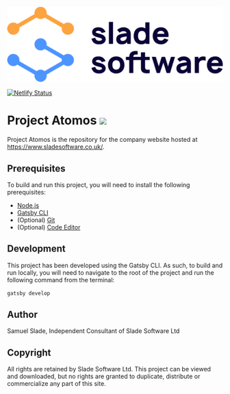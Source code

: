 <p align="center">
  <img src="https://raw.githubusercontent.com/sladesoftware/atomos/master/src/images/logo-transparent.png?token=ADCBC2IAB62REIP2B43IOMS7LIZIG" />
</p>

[![Netlify Status](https://api.netlify.com/api/v1/badges/9da1dde1-5f8c-4550-aa9d-557e1e59a230/deploy-status)](https://app.netlify.com/sites/vibrant-visvesvaraya-4b4e42/deploys)

# Project Atomos <img src="https://img.pngio.com/atom-icon-png-401284-free-icons-library-atomic-png-256_256.jpg" width="24" />
Project Atomos is the repository for the company website hosted at https://www.sladesoftware.co.uk/.

## Prerequisites
To build and run this project, you will need to install the following prerequisites:
 * [Node.js](https://nodejs.org/en/)
 * [Gatsby CLI](https://www.gatsbyjs.com/tutorial/part-zero/#using-the-gatsby-cli)
 * (Optional) [Git](https://www.atlassian.com/git/tutorials/install-git)
 * (Optional) [Code Editor](https://www.gatsbyjs.com/tutorial/part-zero/#set-up-a-code-editor)

## Development
This project has been developed using the Gatsby CLI. As such, to build and run locally, you will need to navigate to the root of the project and run the following command from the terminal:

```bash
gatsby develop
```

## Author
Samuel Slade, Independent Consultant of Slade Software Ltd

## Copyright
All rights are retained by Slade Software Ltd. This project can be viewed and downloaded, but no rights are granted to duplicate, distribute or commercialize any part of this site.

